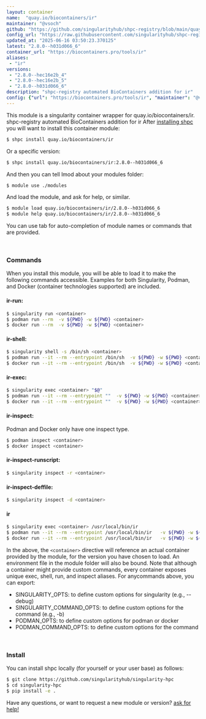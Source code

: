 ```yaml
---
layout: container
name:  "quay.io/biocontainers/ir"
maintainer: "@vsoch"
github: "https://github.com/singularityhub/shpc-registry/blob/main/quay.io/biocontainers/ir/container.yaml"
config_url: "https://raw.githubusercontent.com/singularityhub/shpc-registry/main/quay.io/biocontainers/ir/container.yaml"
updated_at: "2025-06-16 03:50:23.370125"
latest: "2.8.0--h031d066_6"
container_url: "https://biocontainers.pro/tools/ir"
aliases:
 - "ir"
versions:
 - "2.8.0--hec16e2b_4"
 - "2.8.0--hec16e2b_5"
 - "2.8.0--h031d066_6"
description: "shpc-registry automated BioContainers addition for ir"
config: {"url": "https://biocontainers.pro/tools/ir", "maintainer": "@vsoch", "description": "shpc-registry automated BioContainers addition for ir", "latest": {"2.8.0--h031d066_6": "sha256:94ebabf6c337139a96099b44996800777c13bb115b1c5549e16dc1782b6034ab"}, "tags": {"2.8.0--hec16e2b_4": "sha256:a705547b48500cdfa7f6926c11e4139e405a3b7f458ddae8768a43254a92e3b8", "2.8.0--hec16e2b_5": "sha256:d37e8e71d6764c068bdd86f13010d49c63401ac53efaee267f5a25e663d975ed", "2.8.0--h031d066_6": "sha256:94ebabf6c337139a96099b44996800777c13bb115b1c5549e16dc1782b6034ab"}, "docker": "quay.io/biocontainers/ir", "aliases": {"ir": "/usr/local/bin/ir"}}
---
```


This module is a singularity container wrapper for quay.io/biocontainers/ir.
shpc-registry automated BioContainers addition for ir
After [installing shpc](#install) you will want to install this container module:


```bash
$ shpc install quay.io/biocontainers/ir
```

Or a specific version:

```bash
$ shpc install quay.io/biocontainers/ir:2.8.0--h031d066_6
```

And then you can tell lmod about your modules folder:

```bash
$ module use ./modules
```

And load the module, and ask for help, or similar.

```bash
$ module load quay.io/biocontainers/ir/2.8.0--h031d066_6
$ module help quay.io/biocontainers/ir/2.8.0--h031d066_6
```

You can use tab for auto-completion of module names or commands that are provided.

<br>

### Commands

When you install this module, you will be able to load it to make the following commands accessible.
Examples for both Singularity, Podman, and Docker (container technologies supported) are included.

#### ir-run:

```bash
$ singularity run <container>
$ podman run --rm  -v ${PWD} -w ${PWD} <container>
$ docker run --rm  -v ${PWD} -w ${PWD} <container>
```

#### ir-shell:

```bash
$ singularity shell -s /bin/sh <container>
$ podman run --it --rm --entrypoint /bin/sh  -v ${PWD} -w ${PWD} <container>
$ docker run --it --rm --entrypoint /bin/sh  -v ${PWD} -w ${PWD} <container>
```

#### ir-exec:

```bash
$ singularity exec <container> "$@"
$ podman run --it --rm --entrypoint ""  -v ${PWD} -w ${PWD} <container> "$@"
$ docker run --it --rm --entrypoint ""  -v ${PWD} -w ${PWD} <container> "$@"
```

#### ir-inspect:

Podman and Docker only have one inspect type.

```bash
$ podman inspect <container>
$ docker inspect <container>
```

#### ir-inspect-runscript:

```bash
$ singularity inspect -r <container>
```

#### ir-inspect-deffile:

```bash
$ singularity inspect -d <container>
```


#### ir

```bash
$ singularity exec <container> /usr/local/bin/ir
$ podman run --it --rm --entrypoint /usr/local/bin/ir   -v ${PWD} -w ${PWD} <container> -c " $@"
$ docker run --it --rm --entrypoint /usr/local/bin/ir   -v ${PWD} -w ${PWD} <container> -c " $@"
```



In the above, the `<container>` directive will reference an actual container provided
by the module, for the version you have chosen to load. An environment file in the
module folder will also be bound. Note that although a container
might provide custom commands, every container exposes unique exec, shell, run, and
inspect aliases. For anycommands above, you can export:

 - SINGULARITY_OPTS: to define custom options for singularity (e.g., --debug)
 - SINGULARITY_COMMAND_OPTS: to define custom options for the command (e.g., -b)
 - PODMAN_OPTS: to define custom options for podman or docker
 - PODMAN_COMMAND_OPTS: to define custom options for the command

<br>

### Install

You can install shpc locally (for yourself or your user base) as follows:

```bash
$ git clone https://github.com/singularityhub/singularity-hpc
$ cd singularity-hpc
$ pip install -e .
```

Have any questions, or want to request a new module or version? [ask for help!](https://github.com/singularityhub/singularity-hpc/issues)